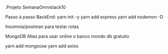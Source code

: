 .Projeto SemanaOmnistack10

Passo à passo BackEnd:
  yarn init -y 
  yarn add express
  yarn add nodemon -D

  Insomnia/postman para testar rotas

  MongoDB Atlas para usar online o banco mondo db gratuito

  yarn add mongoose
  yarn add axios 